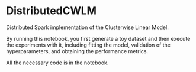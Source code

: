# DistributedCWLM
Distributed Spark implementation of the Clusterwise Linear Model.

By running this notebook, you first generate a toy dataset and then execute the experiments with it, including fitting the model, validation of the hyperparameters, and obtaining the performance metrics.

All the necessary code is in the notebook.
